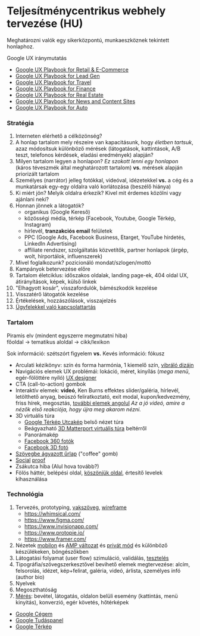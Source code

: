 # Teljesítménycentrikus webhely tervezése (HU)

Meghatározni valók egy sikerközpontú, munkaeszköznek tekintett honlaphoz.

Google UX iránymutatás

- [Google UX Playbook for Retail & E-Commerce](https://services.google.com/fh/files/events/pdf_retail_ux_playbook.pdf)
- [Google UX Playbook for Lead Gen](https://services.google.com/fh/files/events/pdf_leadgen_ux_playbook.pdf)
- [Google UX Playbook for Travel](http://services.google.com/fh/files/events/pdf_travel_ux_playbook.pdf)
- [Google UX Playbook for Finance](http://services.google.com/fh/files/events/pdf_finance_ux_playbook.pdf)
- [Google UX Playbook for Real Estate](https://services.google.com/fh/files/events/pdf_realestate_ux_playbook.pdf)
- [Google UX Playbook for News and Content Sites](http://services.google.com/fh/files/events/pdf_news_ux_playbook.pdf)
- [Google UX Playbook for Auto](http://services.google.com/fh/files/events/pdf_auto_ux_playbook.pdf)

### Stratégia

1. Interneten elérhető a célközönség?
1. A honlap tartalom mely részeire van kapacitásunk, hogy _életben tartsuk_, azaz módosítsuk különböző mérések
   (látogatások, kattintások, A/B teszt, telefonos kérdések, eladási eredmények) alapján?
1. Milyen tartalom legyen a honlapon?
   *Ez szokott lenni egy honlapon* (káros téveszmék által meghatározott tartalom)
   **vs.** mérések alapján priorizált tartalom
1. Személyes (narrátor) jelleg fotókkal, videóval, idézetekkel
   **vs.** a cég és a munkatársak egy-egy oldalra való korlátozása (beszélő hiánya)
1. Ki miért jön? Melyik oldalra érkezik? Kivel mit érdemes közölni vagy ajánlani neki?
1. Honnan jönnek a látogatók?
    - organikus (Google Kereső)
    - közösségi média, térkép (Facebook, Youtube, Google Térkép, Instagram)
    - hírlevél, **tranzakciós email** felületek
    - PPC (Google Ads, Facebook Business, Etarget, YouTube hirdetés, LinkedIn Advertising)
    - affiliate rendszer, szolgáltatás közvetítők, partner honlapok (árgép, wolt, hírportálok, influenszerek)
1. Mivel foglalkozunk? pozicionáló mondat/szlogen/mottó
1. Kampányok betervezése előre
1. Tartalom életciklus: időszakos oldalak, landing page-ek, 404 oldal UX, átirányítások, képek, külső linkek
1. "Elhagyott kosár", visszafordulók, bámészkodók kezelése
1. Visszatérő látogatók kezelése
1. Értékelések, hozzászólások, visszajelzés
1. [Ügyfelekkel való kapcsolattartás](/Intercom.md)

### Tartalom

Piramis elv (mindent egyszerre megmutatni hiba)  
főoldal → tematikus aloldal → cikk/lexikon

Sok információ: szétszórt figyelem **vs.** Kevés információ: fókusz

- Arculati kézikönyv: szín és forma harmónia, 1 kiemelő szín, [vibráló dizájn](https://hellobala.hu/)
- Navigációs elemek UX problémái: lokáció, méret, kinyílás (*mega menü*, egér-fölöttére nyíló)
  [UX designer](https://skinnydesigns.hu/)
- CTA (call-to-action) gombok
- Interaktív elemek: **videó**, Ken Burns effektes slider/galéria,
  hírlevél, letölthető anyag, beúszó feliratkoztató, exit modal,
  kupon/kedvezmény, friss hírek, megosztás, [további elemek angolul](/webserver/Production-website.md#marketing)
  _Az a jó videó, amire a nézők első reakciója, hogy újra meg akarom nézni._
- 3D virtuális túra
  - [Google Térkép Utcakép](https://www.google.com/intl/hu/streetview/business/) belső nézet túra
  - Beágyazható [3D Matterport virtuális túra](https://www.brand360.hu/) beltérről
  - Panorámakép
  - [Facebook 360 fotók](https://facebook360.fb.com/360-photos/)
  - [Facebook 3D fotó](https://hu-hu.facebook.com/help/414295416095269)
- [Szövegbe ágyazott űrlap](https://www.towa-digital.com/wordpress/) ("coffee" gomb)
- [Social](https://provesrc.com/) [proof](https://www.nudgify.com/)
- Zsákutca hiba (Alul hova tovább?)
- Fölös háttér, belépési oldal,
  [köszönjük oldal](http://fast.wistia.net/embed/iframe/tra6gsm6rl), értesítő levelek kihasználása

### Technológia

1. Tervezés, prototyping, [vakszöveg](http://www.lorumipse.hu/), [wireframe](https://balsamiq.com/wireframes/)
    - https://whimsical.com/
    - https://www.figma.com/
    - https://www.invisionapp.com/
    - https://www.protopie.io/
    - https://www.framer.com/
1. Nézetek [mobilon](https://webmasters.googleblog.com/2018/03/rolling-out-mobile-first-indexing.html)
   és [AMP változat](https://support.google.com/adsense/answer/9187239?hl=hu)
   és [privát mód](https://support.google.com/chrome/answer/95464)
   és különböző készülékeken, böngészőkben
1. Látogatási folyamat (user flow) szimuláció, validálás, [tesztelés](https://helio.app/)
1. Tipográfia/szövegszerkesztővel bevihető elemek megtervezése:
   alcím, felsorolás, idézet, kép+felirat, galéria, videó, árlista, személyes infó (author bio)
1. Nyelvek
1. Megoszthatóság
1. [Mérés](https://github.com/googleanalytics/autotrack):
   bevétel, látogatás, oldalon belüli esemény (kattintás, menü kinyitás), konverzió, egér követés, hőtérképek

- [Google Cégem](https://support.google.com/business/answer/7091)
- [Google Tudáspanel](https://support.google.com/business/answer/6331288)
- [Google Térkép](https://support.google.com/business/answer/6056435)
